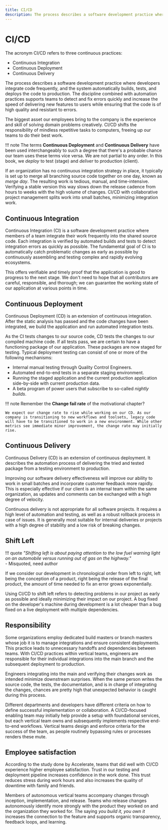 ```yaml
---
title: CI/CD
description: The process describes a software development practice where developers integrate code frequently, and the system automatically builds, tests and deploys the code to production.
---
```


# CI/CD

The acronym CI/CD refers to three continuous practices:

- Continuous Integration
- Continuous Deployment
- Continuous Delivery

The process describes a software development practice where developers integrate code frequently, and the system automatically builds, tests, and deploys the code to production. The discipline combined with automation practices supports teams to detect and fix errors quickly and increase the speed of delivering new features to users while ensuring that the code is of high quality and resistant to errors.

The biggest asset our employees bring to the company is the experience and skill of solving domain problems creatively. CI/CD shifts the responsibility of mindless repetitive tasks to computers, freeing up our teams to do their best work.

!!! note
    The terms **Continuous Deployment** and **Continuous Delivery** have been used interchangeably to such a degree that there's a probable chance our team uses these terms vice versa. We are not partial to any order. In this book, we *deploy* to test (stage) and *deliver* to production (client).

If an organization has no continuous integration strategy in place, it typically is set up to merge all branching source code together on one day, known as *merge day*. The resulting work is tedious, manual, and time-intensive. Verifying a stable version this way slows down the release cadence from hours to weeks with the high volume of changes. CI/CD with collaborative project management splits work into small batches, minimizing integration work.

## Continuous Integration

Continuous Integration (CI) is a software development practice where members of a team integrate their work frequently into the shared source code. Each integration is verified by automated builds and tests to detect integration errors as quickly as possible. The fundamental goal of CI is to automatically catch problematic changes as <!-- vale write-good.Weasel = NO -->early<!-- vale write-good.Weasel = YES --> as possible by continuously assembling and testing complex and rapidly evolving ecosystems.

This offers verifiable and <!-- vale write-good.Weasel = NO -->timely<!-- vale write-good.Weasel = YES --> proof that the application is good to progress to the next stage. We don't need to hope that all contributors are careful, responsible, and thorough; we can guarantee the working state of our application at various points in time.

## Continuous Deployment

Continuous Deployment (CD) is an extension of continuous integration. After the static analysis has passed and the code changes have been integrated, we build the application and run automated integration tests.

As the CI tests changes to our source code, CD tests the changes to our compiled machine code. If all tests pass, we are certain to have a functioning package of our application. These packages are now staged for testing. Typical deployment testing can consist of one or more of the following mechanisms:

- Internal manual testing through Quality Control Engineers.
- Automated end-to-end tests in a separate staging environment.
- Running the staged application and the current production application side-by-side with current production data.
- A beta program of power users that subscribe to so-called *nightly builds*.

!!! note
    Remember the **Change fail rate** of the motivational chapter?

    We expect our change rate to rise while working on our CD. As our company is transitioning to new workflows and toolsets, legacy code will have to be transitioned to work in a new environment. While other metrics see immediate minor improvement, the change rate may initially rise.

## Continuous Delivery

Continuous Delivery (CD) is an extension of continuous deployment. It describes the automation process of delivering the tried and tested package from a testing environment to production.

Improving our software delivery effectiveness will improve our ability to work in small batches and incorporate customer feedback more rapidly. This is <!-- vale write-good.Weasel = NO -->especially<!-- vale write-good.Weasel = YES --> effective if our client is an internal team within the same organization, as updates and comments can be exchanged with a high degree of velocity.

Continuous delivery is not appropriate for all software projects. It requires a high level of automation and testing, as well as a robust rollback process in case of issues. It is generally most suitable for internal deliveries or projects with a high degree of stability and a low risk of breaking changes.

## Shift Left

!!! quote
    *"Shifting left is about paying attention to the low fuel warning light on an automobile versus running out of gas on the highway."*  
    - Misquoted, need author

If we consider our development in chronological order from left to right, left being the conception of a product, right being the release of the final product, the amount of time needed to fix an error grows exponentially.

Using CI/CD to shift left refers to detecting problems in our project as <!-- vale write-good.Weasel = NO -->early<!-- vale write-good.Weasel = YES --> as possible and ideally minimizing their impact on our project. A bug fixed on the developer's machine during development is a lot cheaper than a bug fixed on a live deployment with multiple dependencies.

## Responsibility

<!-- vale alex.Race = NO -->
<!-- build masters branch masters -->
Some organizations employ dedicated build masters or branch masters whose job it is to manage integrations and ensure consistent deployments. This practice leads to unnecessary handoffs and dependencies between teams. With CI/CD practices within vertical teams, engineers are responsible for their individual integrations into the main branch and the subsequent deployment to production.
<!-- vale alex.Race = YES -->

Engineers integrating into the main and verifying their changes work as intended minimize downstream surprises. When the same person writes the source code, the tests, the documentation, and is in charge of integrating the changes, chances are pretty high that unexpected behavior is caught during this process.

Different departments and developers have different criteria on how to define successful implementation or collaboration. A CI/CD-focused enabling team may initially help provide a setup with foundational services, but each vertical team owns and subsequently implements respective end-to-end workflows. Vertical teams design and enforce criteria for the success of the team, as people routinely bypassing rules or processes renders these mute.

## Employee satisfaction

According to the study done by Accelerate, teams that did well with CI/CD experience higher employee satisfaction. Trust in our testing and deployment pipeline increases confidence in the work done. This trust reduces stress during work hours and also increases the quality of downtime with family and friends.

<!-- vale Vale.Avoid = NO -->
<!-- you build it, you own it -->
Members of autonomous vertical teams accompany changes through inception, implementation, and release. Teams who release changes autonomously identify more strongly with the product they worked on and the organization they worked for. The saying *you build it, you own it* increases the connection to the feature and supports organic transparency, feedback loops, and learning.
<!-- vale Vale.Avoid = YES -->
